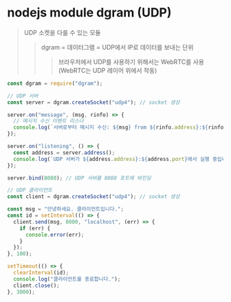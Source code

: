 # nodejs module dgram (UDP)

> UDP 소켓을 다룰 수 있는 모듈
>
> > dgram = 데이터그램 = UDP에서 IP로 데이터를 보내는 단위
> >
> > > 브라우저에서 UDP를 사용하기 위해서는 WebRTC를 사용 (WebRTC는 UDP 레이어 위에서 작동)

```js
const dgram = require("dgram");

// UDP 서버
const server = dgram.createSocket("udp4"); // socket 생성

server.on("message", (msg, rinfo) => {
  // 메시지 수신 이벤트 리스너
  console.log(`서버로부터 메시지 수신: ${msg} from ${rinfo.address}:${rinfo.port}`);
});

server.on("listening", () => {
  const address = server.address();
  console.log(`UDP 서버가 ${address.address}:${address.port}에서 실행 중입니다.\r\n`);
});

server.bind(8080); // UDP 서버를 8080 포트에 바인딩

// UDP 클라이언트
const client = dgram.createSocket("udp4"); // socket 생성

const msg = "안녕하세요. 클라이언트입니다.";
const id = setInterval(() => {
  client.send(msg, 8080, "localhost", (err) => {
    if (err) {
      console.error(err);
    }
  });
}, 100);

setTimeout(() => {
  clearInterval(id);
  console.log("클라이언트를 종료합니다.");
  client.close();
}, 3000);
```
